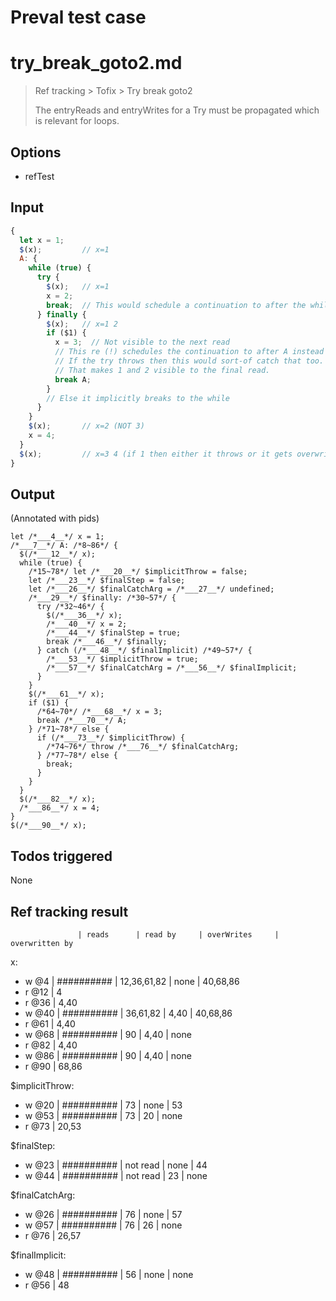 # Preval test case

# try_break_goto2.md

> Ref tracking > Tofix > Try break goto2
>
> The entryReads and entryWrites for a Try must be propagated which is relevant for loops.

## Options

- refTest

## Input

`````js filename=intro
{
  let x = 1;
  $(x);         // x=1
  A: {
    while (true) {
      try {
        $(x);   // x=1
        x = 2;
        break;  // This would schedule a continuation to after the while
      } finally {
        $(x);   // x=1 2
        if ($1) {
          x = 3;  // Not visible to the next read
          // This re (!) schedules the continuation to after A instead
          // If the try throws then this would sort-of catch that too.
          // That makes 1 and 2 visible to the final read.
          break A;
        }
        // Else it implicitly breaks to the while
      }
    }
    $(x);       // x=2 (NOT 3)
    x = 4;
  }
  $(x);         // x=3 4 (if 1 then either it throws or it gets overwritten to 3 or 4)
}
`````


## Output

(Annotated with pids)

`````filename=intro
let /*___4__*/ x = 1;
/*___7__*/ A: /*8~86*/ {
  $(/*___12__*/ x);
  while (true) {
    /*15~78*/ let /*___20__*/ $implicitThrow = false;
    let /*___23__*/ $finalStep = false;
    let /*___26__*/ $finalCatchArg = /*___27__*/ undefined;
    /*___29__*/ $finally: /*30~57*/ {
      try /*32~46*/ {
        $(/*___36__*/ x);
        /*___40__*/ x = 2;
        /*___44__*/ $finalStep = true;
        break /*___46__*/ $finally;
      } catch (/*___48__*/ $finalImplicit) /*49~57*/ {
        /*___53__*/ $implicitThrow = true;
        /*___57__*/ $finalCatchArg = /*___56__*/ $finalImplicit;
      }
    }
    $(/*___61__*/ x);
    if ($1) {
      /*64~70*/ /*___68__*/ x = 3;
      break /*___70__*/ A;
    } /*71~78*/ else {
      if (/*___73__*/ $implicitThrow) {
        /*74~76*/ throw /*___76__*/ $finalCatchArg;
      } /*77~78*/ else {
        break;
      }
    }
  }
  $(/*___82__*/ x);
  /*___86__*/ x = 4;
}
$(/*___90__*/ x);
`````


## Todos triggered


None


## Ref tracking result


                   | reads      | read by     | overWrites     | overwritten by
x:
  - w @4       | ########## | 12,36,61,82 | none           | 40,68,86
  - r @12      | 4
  - r @36      | 4,40
  - w @40      | ########## | 36,61,82    | 4,40           | 40,68,86
  - r @61      | 4,40
  - w @68      | ########## | 90          | 4,40           | none
  - r @82      | 4,40
  - w @86      | ########## | 90          | 4,40           | none
  - r @90      | 68,86

$implicitThrow:
  - w @20          | ########## | 73          | none           | 53
  - w @53          | ########## | 73          | 20             | none
  - r @73          | 20,53

$finalStep:
  - w @23          | ########## | not read    | none           | 44
  - w @44          | ########## | not read    | 23             | none

$finalCatchArg:
  - w @26          | ########## | 76          | none           | 57
  - w @57          | ########## | 76          | 26             | none
  - r @76          | 26,57

$finalImplicit:
  - w @48          | ########## | 56          | none           | none
  - r @56          | 48
